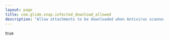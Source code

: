 ```yaml
---
layout: page
title: com.glide.snap.infected_download_allowed
description: "Allow attachments to be downloaded when Antivirus scanner is unavailable"
---
```

true